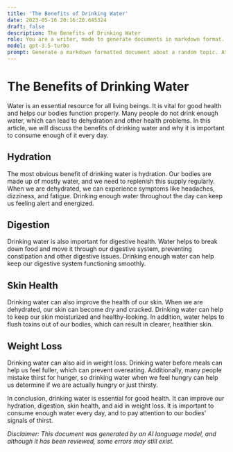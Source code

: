 ```yaml
---
title: 'The Benefits of Drinking Water'
date: 2023-05-16 20:16:26.645324
draft: false
description: The Benefits of Drinking Water
role: You are a writer, made to generate documents in markdown format. It is very important that all of the documents you generate are in valid markdown format.
model: gpt-3.5-turbo
prompt: Generate a markdown formatted document about a random topic. At the bottom, include a disclaimer explaining that the document was generated by you. The first line of the document should be the title. Make sure that the entire document is in proper markdown format, using a mix of various tags to make the document visually appealing.
---
```


# The Benefits of Drinking Water

Water is an essential resource for all living beings. It is vital for good health and helps our bodies function properly. Many people do not drink enough water, which can lead to dehydration and other health problems. In this article, we will discuss the benefits of drinking water and why it is important to consume enough of it every day.

## Hydration

The most obvious benefit of drinking water is hydration. Our bodies are made up of mostly water, and we need to replenish this supply regularly. When we are dehydrated, we can experience symptoms like headaches, dizziness, and fatigue. Drinking enough water throughout the day can keep us feeling alert and energized.

## Digestion

Drinking water is also important for digestive health. Water helps to break down food and move it through our digestive system, preventing constipation and other digestive issues. Drinking enough water can help keep our digestive system functioning smoothly.

## Skin Health

Drinking water can also improve the health of our skin. When we are dehydrated, our skin can become dry and cracked. Drinking water can help to keep our skin moisturized and healthy-looking. In addition, water helps to flush toxins out of our bodies, which can result in clearer, healthier skin.

## Weight Loss

Drinking water can also aid in weight loss. Drinking water before meals can help us feel fuller, which can prevent overeating. Additionally, many people mistake thirst for hunger, so drinking water when we feel hungry can help us determine if we are actually hungry or just thirsty.

In conclusion, drinking water is essential for good health. It can improve our hydration, digestion, skin health, and aid in weight loss. It is important to consume enough water every day, and to pay attention to our bodies' signals of thirst. 

*Disclaimer: This document was generated by an AI language model, and although it has been reviewed, some errors may still exist.*